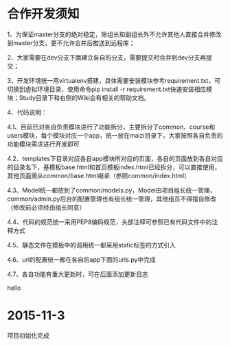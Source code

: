 # 合作开发须知
1、为保证master分支的绝对稳定，除组长和副组长外不允许其他人直接合并修改到master分支，更不允许合并后推送到远程库；

2、大家需要在dev分支下面建立各自的分支，需要提交时合并到dev分支再提交；

3、开发环境统一用virtualenv搭建，具体需要安装模块参考requirement.txt，可切换到虚拟环境目录，使用命令pip install -r requirement.txt快速安装相应模块；Study目录下和右侧的Wiki会有相关的帮助文档。

4、代码说明：

4.1、目前已对各自负责模块进行了功能拆分，主要拆分了common、course和users模块，每个模块对应一个app，统一放在maizi目录下，大家按照各自负责的功能模块需求进行开发即可

4.2、templates下目录对应各自app模块所对应的页面，各自的页面放到各自对应的目录名下，基模板base.html和首页模板index.html已经拆分，可以直接使用，其他页面需从common/base.html继承（参照common/index.html）

4.3、Model统一都放到了common/models.py，Model由项目组长统一管理，common/admin.py后台的配置管理也有组长统一管理，其他组员不得擅自修改（修改前必须经由组长同意）

4.4、代码的规范统一采用PEP8编码规范，头部注释可参照已有代码文件中的注释方式

4.5、静态文件在模板中的调用统一都采用static标签的方式引入

4.6、url的配置统一都在各自的app下面的urls.py中完成

4.7、各自功能有重大更新时，可在后面添加更新日志

hello


# 2015-11-3
项目初始化完成
